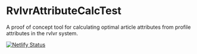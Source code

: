# RvlvrAttributeCalcTest
A proof of concept tool for calculating optimal article attributes from profile attributes in the rvlvr system.

[![Netlify Status](https://api.netlify.com/api/v1/badges/57bf67e0-b0a7-4912-bbac-da1f0f4df27b/deploy-status)](https://app.netlify.com/sites/dazzling-lumiere-0dfec8/deploys)
